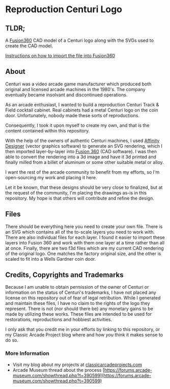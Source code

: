 # Reproduction Centuri Logo

## TLDR;
A [Fusion360](https://www.autodesk.com/products/fusion-360/overview) CAD model of a Centuri logo along with the SVGs used to create the CAD model.

[Instructions on how to import the file into Fusion360](https://knowledge.autodesk.com/support/fusion-360/troubleshooting/caas/sfdcarticles/sfdcarticles/How-to-import-or-open-a-file-in-Autodesk-Fusion-360.html)

## About
Centuri was a video arcade game manufacturer which produced both original and licensed arcade machines in the 1980's. The company eventually became insolvant and discontinued operations.

As an arcade enthusiast, I wanted to build a reproduction Centuri Track & Field cocktail cabinet. Real cabinets had a metal Centuri logo on the coin door. Unfortunately, nobody made these sorts of reproductions.

Consequently, I took it upon myself to create my own, and that is the content contained within this repository.

With the help of the owners of authentic Centuri machines, I used [Affinity Designer](https://affinity.serif.com/) (vector graphics software) to generate an SVG rendering, which I then imported layer-by-layer into [Fusion 360](https://www.autodesk.com/products/fusion-360/overview) (CAD software). I was then able to convert the rendering into a 3d image and have it 3d printed and finally milled from a billet of aluminum or some other suitable metal or alloy.

I want the rest of the arcade community to benefit from my efforts, so I'm open-sourcing my work and placing it here.

Let it be known, that these designs should be very close to finalized, but at the request of the community, I'm placing the drawings as-is in this repository. My hope is that others will contribute and refine the design.

## Files
There should be everything here you need to create your own file. There is an SVG which contains all of the to-scale layers you need to work with. There are also individual files for each layer. I found it easier to import these layers into Fusion 360 and work with them one layer at a time rather than all at once. Finally, there are two f3d files which are my current CAD rendering of the original logo. One matches the factory original size, and the other is scaled to fit into a Wells Gardner coin door.

## Credits, Copyrights and Trademarks
Because I am unable to obtain permission of the owner of Centuri or information on the status of Centuri's trademarks, I have not placed any license on this repository out of fear of legal retribution. While I generated and maintain these files, I have no claim to the rights of the logo they represent. There is not (nor should there be) any monetary gains to be made by utilizing these works. These files are intended to be used for restorations, reproductions and hobbiest activities.

I only ask that you credit me in your efforts by linking to this repository, or my Classic Arcade Project blog where and how _you_ think it makes sense to do so.

### More Information
* Visit my blog about my projects at [classicarcadeprojects.com](https://www.classicarcadeprojects.com/?utm_source=github&utm_medium=repository&utm_content=group&utm_campaign=community)
* Arcade Museum thread about the process [https://forums.arcade-museum.com/showthread.php?t=390599](https://forums.arcade-museum.com/showthread.php?t=390599)
